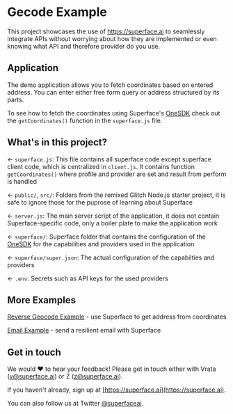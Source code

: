 # Gecode Example

This project showcases the use of <https://superface.ai> to seamlessly integrate APIs without worrying about how they are implemented or even knowing what API and therefore provider do you use.

## Application

The demo application allows you to fetch coordinates based on entered address. You can enter either free form query or address structured by its parts.

To see how to fetch the coordinates using Superface's [OneSDK](https://github.com/superfaceai/one-sdk-js) check out the `getCoordinates()` function in the `superface.js` file.

## What's in this project?

← `superface.js`: This file contains all superface code except superface client code, which is centralized in `client.js`. It contains function `getCoordinates()` where profile and provider are set and result from perform is handled

← `public/`, `src/`: Folders from the remixed Glitch Node.js starter project, it is safe to ignore those for the puprose of learning about Superface

← `server.js`: The main server script of the application, it does not contain Superface-specific code, only a boiler plate to make the application work

← `superface/`: Superface folder that contains the configuration of the [OneSDK](https://github.com/superfaceai/one-sdk-js) for the capabilities and providers used in the application

← `superface/super.json`: The actual configuration of the capabilties and providers

← `.env`: Secrets such as API keys for the used providers

## More Examples

[Reverse Geocode Example](https://glitch.com/edit/#!/reverse-geocode-superface) - use Superface to get address from coordinates

[Email Example](https://glitch.com/edit/#!/wiggly-lumbar-paprika) - send a resilient email with Superface

## Get in touch

We would ❤️ to hear your feedback! Please get in touch either with Vrata (<a href="mailto:v@superface.ai">v@superface.ai</a>) or Z (<a href="mailto:z@superface.ai">z@superface.ai</a>).

If you haven't already, sign up at [https://superface.ai](https://superface.ai). 

You can also follow us at Twitter [@superfaceai](https://twitter.com/superfaceai).
